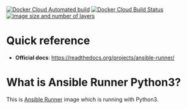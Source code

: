 <!-- markdownlint-disable first-line-h1 -->
[![Docker Cloud Automated build](https://img.shields.io/docker/cloud/automated/futureys/ansible-runner-python3)](https://hub.docker.com/r/docker-hub-account-name/image-name/builds)
[![Docker Cloud Build Status](https://img.shields.io/docker/cloud/build/futureys/ansible-runner-python3)](https://hub.docker.com/r/docker-hub-account-name/image-name/builds)
[![image size and number of layers](https://images.microbadger.com/badges/image/futureys/ansible-runner-python3.svg)](https://hub.docker.com/r/futureys/ansible-runner-python3/dockerfile)

# Quick reference

- **Official docs**:
  https://readthedocs.org/projects/ansible-runner/

<!-- markdownlint-disable no-trailing-punctuation -->
# What is Ansible Runner Python3?
<!-- markdownlint-enable no-trailing-punctuation -->

This is [Ansible Runner](https://hub.docker.com/r/ansible/ansible-runner) image which is running with Python3.
